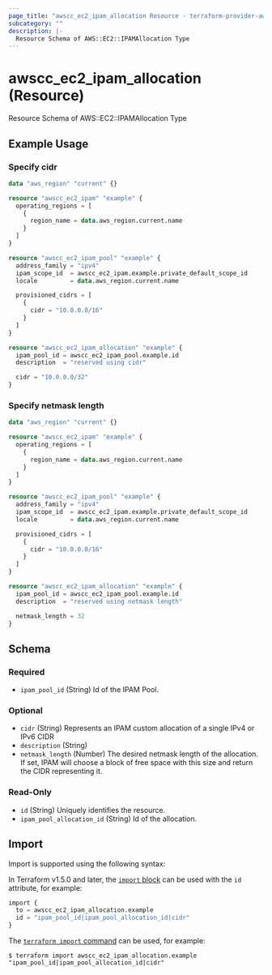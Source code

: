 ```yaml
---
page_title: "awscc_ec2_ipam_allocation Resource - terraform-provider-awscc"
subcategory: ""
description: |-
  Resource Schema of AWS::EC2::IPAMAllocation Type
---
```


# awscc_ec2_ipam_allocation (Resource)

Resource Schema of AWS::EC2::IPAMAllocation Type

## Example Usage

### Specify cidr

```terraform
data "aws_region" "current" {}

resource "awscc_ec2_ipam" "example" {
  operating_regions = [
    {
      region_name = data.aws_region.current.name
    }
  ]
}

resource "awscc_ec2_ipam_pool" "example" {
  address_family = "ipv4"
  ipam_scope_id  = awscc_ec2_ipam.example.private_default_scope_id
  locale         = data.aws_region.current.name

  provisioned_cidrs = [
    {
      cidr = "10.0.0.0/16"
    }
  ]
}

resource "awscc_ec2_ipam_allocation" "example" {
  ipam_pool_id = awscc_ec2_ipam_pool.example.id
  description  = "reserved using cidr"

  cidr = "10.0.0.0/32"
}
```

### Specify netmask length

```terraform
data "aws_region" "current" {}

resource "awscc_ec2_ipam" "example" {
  operating_regions = [
    {
      region_name = data.aws_region.current.name
    }
  ]
}

resource "awscc_ec2_ipam_pool" "example" {
  address_family = "ipv4"
  ipam_scope_id  = awscc_ec2_ipam.example.private_default_scope_id
  locale         = data.aws_region.current.name

  provisioned_cidrs = [
    {
      cidr = "10.0.0.0/16"
    }
  ]
}

resource "awscc_ec2_ipam_allocation" "example" {
  ipam_pool_id = awscc_ec2_ipam_pool.example.id
  description  = "reserved using netmask length"

  netmask_length = 32
}
```

<!-- schema generated by tfplugindocs -->
## Schema

### Required

- `ipam_pool_id` (String) Id of the IPAM Pool.

### Optional

- `cidr` (String) Represents an IPAM custom allocation of a single IPv4 or IPv6 CIDR
- `description` (String)
- `netmask_length` (Number) The desired netmask length of the allocation. If set, IPAM will choose a block of free space with this size and return the CIDR representing it.

### Read-Only

- `id` (String) Uniquely identifies the resource.
- `ipam_pool_allocation_id` (String) Id of the allocation.

## Import

Import is supported using the following syntax:

In Terraform v1.5.0 and later, the [`import` block](https://developer.hashicorp.com/terraform/language/import) can be used with the `id` attribute, for example:

```terraform
import {
  to = awscc_ec2_ipam_allocation.example
  id = "ipam_pool_id|ipam_pool_allocation_id|cidr"
}
```

The [`terraform import` command](https://developer.hashicorp.com/terraform/cli/commands/import) can be used, for example:

```shell
$ terraform import awscc_ec2_ipam_allocation.example "ipam_pool_id|ipam_pool_allocation_id|cidr"
```